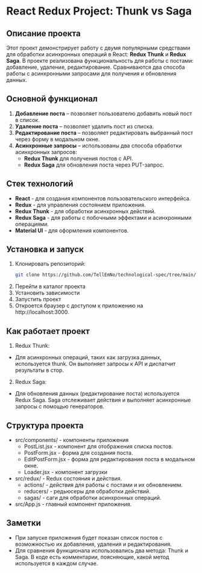 # React Redux Project: Thunk vs Saga

## Описание проекта
Этот проект демонстрирует работу с двумя популярными средствами для обработки асинхронных операций в React: **Redux Thunk** и **Redux Saga**. В проекте реализована функциональность для работы с постами: добавление, удаление, редактирование. Сравниваются два способа работы с асинхронными запросами для получения и обновления данных.

## Основной функционал
1. **Добавление поста** – позволяет пользователю добавить новый пост в список.
2. **Удаление поста** – позволяет удалить пост из списка.
3. **Редактирование поста** – позволяет редактировать выбранный пост через форму в модальном окне.
4. **Асинхронные запросы** – использованы два способа обработки асинхронных запросов:
   - **Redux Thunk** для получения постов с API.
   - **Redux Saga** для обновления поста через PUT-запрос.

## Стек технологий
- **React** - для создания компонентов пользовательского интерфейса.
- **Redux** - для управления состоянием приложения.
- **Redux Thunk** - для обработки асинхронных действий.
- **Redux Saga** - для работы с побочными эффектами и асинхронными операциями.
- **Material UI** - для оформления компонентов.

## Установка и запуск
1. Клонировать репозиторий:
   ```bash
   git clone https://github.com/TellEmNo/technological-spec/tree/main/JavaScript/React/DiplomaWork
2. Перейти в каталог проекта
3. Установить зависимости
4. Запустить проект
5. Откроется браузер с доступом к приложению на http://localhost:3000.

## Как работает проект
1. Redux Thunk:
  - Для асинхронных операций, таких как загрузка данных, используется thunk. Он выполняет запросы к API и диспатчит результаты в стор.
2. Redux Saga:
  - Для обновления данных (редактирование поста) используется Redux Saga. Saga отслеживает действия и выполняет асинхронные запросы с помощью генераторов.

## Структура проекта
- src/components/ - компоненты приложения
  - PostList.jsx - компонент для отображения списка постов.
  - PostForm.jsx - форма для создания поста.
  - EditPostForm.jsx - форма для редактирования поста в модальном окне.
  - Loader.jsx - компонент загрузки
- src/redux/ - Redux состояния и действия.
  - actions/ - действия для работы с постами и их обновлением.
  - reducers/ - редьюсеры для обработки действий.
  - sagas/ - саги для обработки асинхронных операций.
- src/App.js - главный компонент приложения.

## Заметки
  - При запуске приложения будет показан список постов с возможностью их добавления, удаления и редактирования.
  - Для сравнения функционала использовались два метода: Thunk и Saga. В коде есть комментарии, поясняющие, какой метод используется в каждом случае.